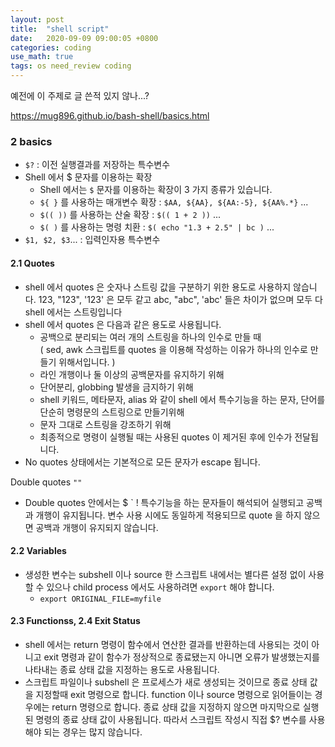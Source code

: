 ```yaml
---
layout: post
title:  "shell script"
date:   2020-09-09 09:00:05 +0800
categories: coding
use_math: true
tags: os need_review coding
---
```


예전에 이 주제로 글 쓴적 있지 않나...?

<a href="https://mug896.github.io/bash-shell/basics.html" target="_blank">https://mug896.github.io/bash-shell/basics.html</a>

### 2 basics
- `$?` : 이전 실행결과를 저장하는 특수변수
- Shell 에서 $ 문자를 이용하는 확장
  - Shell 에서는 `$` 문자를 이용하는 확장이 3 가지 종류가 있습니다.
  - `${ }` 를 사용하는 매개변수 확장 : `$AA, ${AA}, ${AA:-5}, ${AA%.*}` ...
  - `$(( ))` 를 사용하는 산술 확장 : `$(( 1 + 2 ))` ...
  - `$( )` 를 사용하는 명령 치환 : `$( echo "1.3 + 2.5" | bc )` ...
- `$1, $2, $3`... : 입력인자용 특수변수 

#### 2.1 Quotes
- shell 에서 quotes 은 숫자나 스트링 값을 구분하기 위한 용도로 사용하지 않습니다. 123, "123", '123' 은 모두 같고 abc, "abc", 'abc' 들은 차이가 없으며 모두 다 shell 에서는 스트링입니다
- shell 에서 quotes 은 다음과 같은 용도로 사용됩니다.
  - 공백으로 분리되는 여러 개의 스트링을 하나의 인수로 만들 때  
    ( sed, awk 스크립트를 quotes 을 이용해 작성하는 이유가 하나의 인수로 만들기 위해서입니다. )
  - 라인 개행이나 둘 이상의 공백문자를 유지하기 위해
  - 단어분리, globbing 발생을 금지하기 위해
  - shell 키워드, 메타문자, alias 와 같이 shell 에서 특수기능을 하는 문자, 단어를 단순히 명령문의 스트링으로 만들기위해
  - 문자 그대로 스트링을 강조하기 위해
  - 최종적으로 명령이 실행될 때는 사용된 quotes 이 제거된 후에 인수가 전달됩니다.
- No quotes 상태에서는 기본적으로 모든 문자가 escape 됩니다.

Double quotes `""`
  - Double quotes 안에서는 $ ` ! 특수기능을 하는 문자들이 해석되어 실행되고 공백과 개행이 유지됩니다. 변수 사용 시에도 동일하게 적용되므로 quote 을 하지 않으면 공백과 개행이 유지되지 않습니다.

#### 2.2 Variables
- 생성한 변수는 subshell 이나 source 한 스크립트 내에서는 별다른 설정 없이 사용할 수 있으나 child process 에서도 사용하려면 `export` 해야 합니다.
  - `export ORIGINAL_FILE=myfile`

#### 2.3 Functionss, 2.4 Exit Status
- shell 에서는 return 명령이 함수에서 연산한 결과를 반환하는데 사용되는 것이 아니고 exit 명령과 같이 함수가 정상적으로 종료됐는지 아니면 오류가 발생했는지를 나타내는 종료 상태 값을 지정하는 용도로 사용됩니다.
- 스크립트 파일이나 subshell 은 프로세스가 새로 생성되는 것이므로 종료 상태 값을 지정할때 exit 명령으로 합니다. function 이나 source 명령으로 읽어들이는 경우에는 return 명령으로 합니다. 종료 상태 값을 지정하지 않으면 마지막으로 실행된 명령의 종료 상태 값이 사용됩니다. 따라서 스크립트 작성시 직접 $? 변수를 사용해야 되는 경우는 많지 않습니다.